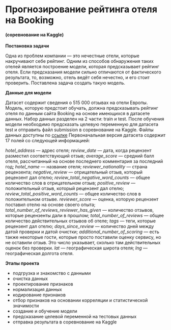 # Прогнозирование рейтинга отеля на Booking 
#### (соревнование на Kaggle)

**Постановка задачи**

Одна из проблем компании — это нечестные отели, которые накручивают себе рейтинг. Одним из способов обнаружения таких отелей является построение модели, которая предсказывает рейтинг отеля. Если предсказания модели сильно отличаются от фактического результата, то, возможно, отель ведёт себя нечестно, и его стоит проверить.
Поставлена задача создать такую модель.


**Данные для модели**

Датасет содержит сведения о 515 000 отзывах на отели Европы. Модель, которую предстоит обучать, должна предсказывать рейтинг отеля по данным сайта Booking на основе имеющихся в датасете данных. Набор данных разделен на 2 части: train и test. После обучения модели необходимо предсказать целевую переменную для датасета test и отправить файл submission в соревнование на Kaggle.
Файлы данных доступны по [ссылке](https://drive.google.com/drive/folders/1fjCqXibx84TRcybyBo93KNT-_s5voxMd?usp=sharing)
Первоначальная версия датасета содержит 17 полей со следующей информацией:

*hotel_address* — адрес отеля;
*review_date* — дата, когда рецензент разместил соответствующий отзыв;
*average_score* — средний балл отеля, рассчитанный на основе последнего комментария за последний год;
*hotel_name* — название отеля;
*reviewer_nationality* — страна рецензента;
*negative_review* — отрицательный отзыв, который рецензент дал отелю;
*review_total_negative_word_counts* — общее количество слов в отрицательном отзыв;
*positive_review* — положительный отзыв, который рецензент дал отелю;
*review_total_positive_word_counts* — общее количество слов в положительном отзыве.
*reviewer_score* — оценка, которую рецензент поставил отелю на основе своего опыта;
*total_number_of_reviews_reviewer_has_given* — количество отзывов, которые рецензенты дали в прошлом;
*total_number_of_reviews* — общее количество действительных отзывов об отеле;
*tags* — теги, которые рецензент дал отелю;
*days_since_review* — количество дней между датой проверки и датой очистки;
*additional_number_of_scoring* — есть также некоторые гости, которые просто поставили оценку сервису, но не оставили отзыв. Это число указывает, сколько там действительных оценок без проверки.
*lat* — географическая широта отеля;
*lng* — географическая долгота отеля.

**Этапы проекта**
- подгрузка и знакомство с данными
- очистка данных
- проектирование признаков
- нормализация данных
- кодирование признаков
- отбор признаков на основании корреляции и статистической значимости
- создание и обучение модели
- предсказание целевой переменной на тестовых данных
- отправка результата в соревнование на Kaggle
